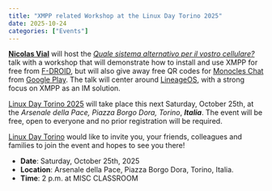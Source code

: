 ```yaml
---
title: "XMPP related Workshop at the Linux Day Torino 2025"
date: 2025-10-24
categories: ["Events"]
---
```


[**Nicolas Vial**](https://poliversity.it/@laic_salocin) will host the [*Quale sistema alternativo per il vostro cellulare?*](https://linuxdaytorino.org/2025/#schedule) talk with a workshop that will demonstrate how to install and use XMPP for free from [F-DROID](https://f-droid.org/), but will also give away free QR codes for [Monocles Chat](https://monocles.eu/) from [Google Play](https://play.google.com). The talk will center around [LineageOS](https://lineageos.org/), with a strong focus on XMPP as an IM solution.

[Linux Day Torino 2025](https://linuxdaytorino.org/2025/) will take place this next Saturday, October 25th, at the *Arsenale della Pace, Piazza Borgo Dora, Torino*, ***Italia***. The event will be free, open to everyone and no prior registration will be required.

[Linux Day Torino](https://linuxdaytorino.org/2025/) would like to invite you, your friends, colleagues and families to join the event and hopes to see you there!

- **Date**: Saturday, October 25th, 2025
- **Location**: Arsenale della Pace, Piazza Borgo Dora, Torino, Italia.
- **Time**: 2 p.m. at MISC CLASSROOM
